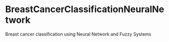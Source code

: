 # BreastCancerClassificationNeuralNetwork
Breast cancer classification using Neural Network and Fuzzy Systems
